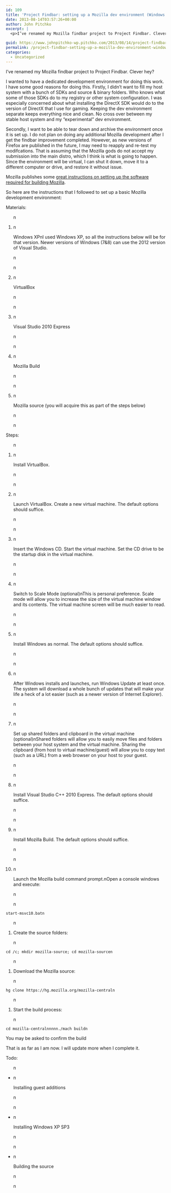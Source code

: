 ```yaml
---
id: 109
title: 'Project Findbar: setting up a Mozilla dev environment (Windows XP, MSVC++ 2010 Express)'
date: 2013-08-14T03:57:26+00:00
author: John Pitchko
excerpt: |
  <p>I’ve renamed my Mozilla findbar project to Project Findbar. Clever hey?</p>

guid: https://www.johnpitchko-wp.pitchko.com/2013/08/14/project-findbar-setting-up-a-mozilla-dev-environment-windows-xp-msvc-2010-express/
permalink: /project-findbar-setting-up-a-mozilla-dev-environment-windows-xp-msvc-2010-express/
categories:
  - Uncategorized
---
```

<p>I’ve renamed my Mozilla findbar project to Project Findbar. Clever hey?</p>

<p>I wanted to have a dedicated development environment for doing this work. I have some good reasons for doing this. Firstly, I didn’t want to fill my host system with a bunch of SDKs and source &amp; binary folders. Who knows what some of those SDKs do to my registry or other system configuration. I was especially concerned about what installing the DirectX SDK would do to the version of DirectX that I use for gaming. Keeping the dev environment separate keeps everything nice and clean. No cross over between my stable host system and my “experimental” dev environment.</p>

<p>Secondly, I want to be able to tear down and archive the environment once it is set up. I do not plan on doing any additional Mozilla development after I get the findbar improvement completed. However, as new versions of Firefox are published in the future, I may need to reapply and re-test my modifcations. That is assuming that the Mozilla gods do not accept my submission into the main distro, which I think is what is going to happen. Since the environment will be virtual, I can shut it down, move it to a different computer or drive, and restore it without issue.</p>

<p>Mozilla publishes some <a href="https://developer.mozilla.org/en-US/docs/Developer_Guide/Build_Instructions/Windows_Prerequisites">great instructions on setting up the software required for building Mozilla</a>.</p>

<p>So here are the instructions that I followed to set up a basic Mozilla development environment:</p>

<p>Materials:</p>

<ol>n  </p>
<li>n
<p>Windows XPnI used Windows XP, so all the instructions below will be for that version. Newer versions of Windows (7&amp;8) can use the 2012 version of Visual Studio.</p>
<p>n  </li>
<p>n  </p>
<li>n
<p>VirtualBox</p>
<p>n  </li>
<p>n  </p>
<li>n
<p>Visual Studio 2010 Express</p>
<p>n  </li>
<p>n  </p>
<li>n
<p>Mozilla Build</p>
<p>n  </li>
<p>n  </p>
<li>n
<p>Mozilla source (you will acquire this as part of the steps below)</p>
<p>n  </li>
<p>n</ol>

<p>Steps:</p>

<ol>n  </p>
<li>n
<p>Install VirtualBox.</p>
<p>n  </li>
<p>n  </p>
<li>n
<p>Launch VirtualBox. Create a new virtual machine. The default options should suffice.</p>
<p>n  </li>
<p>n  </p>
<li>n
<p>Insert the Windows CD. Start the virtual machine. Set the CD drive to be the startup disk in the virtual machine.</p>
<p>n  </li>
<p>n  </p>
<li>n
<p>Switch to Scale Mode (optional)nThis is personal preference. Scale mode will allow you to increase the size of the virtual machine window and its contents. The virtual machine screen will be much easier to read.</p>
<p>n  </li>
<p>n  </p>
<li>n
<p>Install Windows as normal. The default options should suffice.</p>
<p>n  </li>
<p>n  </p>
<li>n
<p>After Windows installs and launches, run Windows Update at least once. The system will download a whole bunch of updates that will make your life a heck of a lot easier (such as a newer version of Internet Explorer).</p>
<p>n  </li>
<p>n  </p>
<li>n
<p>Set up shared folders and clipboard in the virtual machine (optional)nShared folders will allow you to easily move files and folders between your host system and the virtual machine. Sharing the clipboard (from host to virtual machine/guest) will allow you to copy text (such as a URL) from a web browser on your host to your guest.</p>
<p>n  </li>
<p>n  </p>
<li>n
<p>Install Visual Studio C++ 2010 Express. The default options should suffice.</p>
<p>n  </li>
<p>n  </p>
<li>n
<p>Install Mozilla Build. The default options should suffice.</p>
<p>n  </li>
<p>n  </p>
<li>n
<p>Launch the Mozilla build command prompt.nOpen a console windows and execute:</p>
<p>n  </li>
<p>n</ol>

<div class="highlighter-rouge">
<div class="highlight">
<pre class="highlight"><code>start-msvc10.batn</code></pre>
</div>
</div>

<ol>n  </p>
<li>Create the source folders:</li>
<p>n</ol>

<div class="highlighter-rouge">
<div class="highlight">
<pre class="highlight"><code>cd /c; mkdir mozilla-source; cd mozilla-sourcen</code></pre>
</div>
</div>

<ol>n  </p>
<li>Download the Mozilla source:</li>
<p>n</ol>

<div class="highlighter-rouge">
<div class="highlight">
<pre class="highlight"><code>hg clone https://hg.mozilla.org/mozilla-centraln</code></pre>
</div>
</div>

<ol>n  </p>
<li>Start the build process:</li>
<p>n</ol>

<div class="highlighter-rouge">
<div class="highlight">
<pre class="highlight"><code>cd mozilla-centralnnnnn./mach buildn</code></pre>
</div>
</div>

<p>You may be asked to confirm the build</p>

<p>That is as far as I am now. I will update more when I complete it.</p>

<p>Todo:</p>

<ul>n  </p>
<li>n
<p>Installing guest additions</p>
<p>n  </li>
<p>n  </p>
<li>n
<p>Installing Windows XP SP3</p>
<p>n  </li>
<p>n  </p>
<li>n
<p>Building the source</p>
<p>n  </li>
<p>n</ul>
